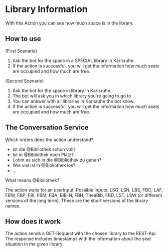 # Library Information
With this Action you can see how much space is in the library.

## How to use
(First Scenario)
1. Ask the bot for the space in a SPECIAL library in Karlsruhe.
2. If the action is successful, you will get the information how much seats are occupied and how much are free.

(Second Scenario)
1. Ask the bot for the space in library in Karlsruhe.
2. The bot will ask you in which library you're going to go to
3. You can answer with all libraries in Karlsruhe the bot know.
4. If the action is successful, you will get the information how much seats are occupied and how much are free.

## The Conversation Service
Which orders does the action understand?
- Ist die @Bibliothek schon voll?
- Ist in @Bibliothek noch Platz?
- Lohnt es sich in die @Bibliothek zu gehen?
- Wie viel ist in @Bibliothek los?
- ...

What means @Bibliothek?

The action waits for an userInput. Possible inputs: LSG, LSN, LBS, FBC, LAF, FBW, FBP, FBI, FBM, FBA, BIB-N, FBH, TheaBib, FBD, LST, LSW (or different versions of the long term).
These are the short versions of the library names.
## How does it work
The action sends a GET-Request with the chosen library to the REST-Api. The response includes timestamps with the information about the seat
situation in the given library.

